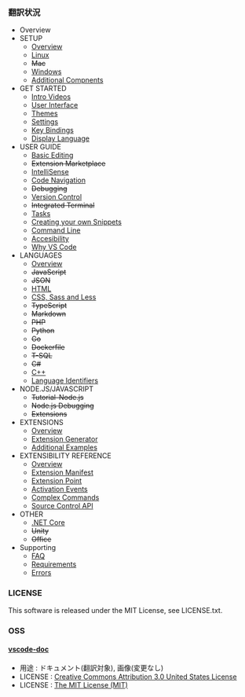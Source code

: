### 翻訳状況
* Overview
* SETUP
    * [Overview](setup/setup-overview.md)
    * [Linux](setup/linux.md)
    * ~~Mac~~
    * [Windows](setup/windows.md)
    * [Additional Compnents](setup/additional-components.md)
* GET STARTED
    * [Intro Videos](getstarted/introvideos.md)
    * [User Interface](getstarted/userinterface.md)
    * [Themes](getstarted/themes.md)
    * [Settings](getstarted/settings.md)
    * [Key Bindings](getstarted/keybindings.md)
    * [Display Language](getstarted/locales.md)
* USER GUIDE
    * [Basic Editing](userguide/codebasics.md)
    * ~~Extension Marketplace~~
    * [IntelliSense](userguide/intellisense.md)
    * [Code Navigation](docs/userguide/editingevolved.md)
    * ~~Debugging~~
    * [Version Control](userguide/versioncontrol.md)
    * ~~Integrated Terminal~~
    * [Tasks](userguide/tasks.md)
    * [Creating your own Snippets](userguide/userdefinedsnippets.md)
    * [Command Line](userguide/command-line.md)
    * [Accesibility](userguide/accessibility.md)
    * [Why VS Code](userguide/whyvscode.md)
* LANGUAGES
    * [Overview](languages/overview.md)
    * ~~JavaScript~~
    * ~~JSON~~
    * [HTML](languages/html.md)
    * [CSS, Sass and Less](languages/css.md)
    * ~~TypeScript~~
    * ~~Markdown~~
    * ~~PHP~~
    * ~~Python~~
    * ~~Go~~
    * ~~Dockerfile~~
    * ~~T-SQL~~
    * ~~C#~~
    * [C++](languages/cpp.md)
    * [Language Identifiers](languages/identifiers.md)
* NODE.JS/JAVASCRIPT
    * ~~Tutorial-Node.js~~
    * ~~Node.js Debugging~~
    * ~~Extensions~~
* EXTENSIONS
    * [Overview](extensions/overview.md)
    * [Extension Generator](extensions/yocode.md)
    * [Additional Examples](extensions/samples.md)
* EXTENSIBILITY REFERENCE
    * [Overview](extensionapi/overview.md)
    * [Extension Manifest](extensionapi/extension-manifest.md)
    * [Extension Point](extensionapi/extension-points.md)
    * [Activation Events](extensionapi/activation-events.md)
    * [Complex Commands](extensionapi/vscode-api-commands.md)
    * [Source Control API](extensionapi/api-scm.md)
* OTHER
    * [.NET Core](other/dotnet.md)
    * ~~Unity~~
    * ~~Office~~
* Supporting
    * [FAQ](supporting/faq.md)
    * [Requirements](supporting/requirements.md)
    * [Errors](supporting/errors.md)

### LICENSE
This software is released under the MIT License, see LICENSE.txt.
### OSS
#### [vscode-doc](https://github.com/Microsoft/vscode-docs)
  * 用途 : ドキュメント(翻訳対象), 画像(変更なし)
  * LICENSE : [Creative Commons Attribution 3.0 United States License](https://creativecommons.org/licenses/by/3.0/us/legalcode)
  * LICENSE : [The MIT License (MIT)](https://github.com/Microsoft/vscode/blob/master/LICENSE.txt)
